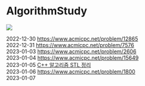 # AlgorithmStudy
<img src="https://img.shields.io/badge/이름-색상코드?style=flat-square&logo=로고명&logoColor=로고색"/>

2022-12-30 https://www.acmicpc.net/problem/12865 \
2022-12-31 https://www.acmicpc.net/problem/7576 \
2023-01-03 https://www.acmicpc.net/problem/2606 \
2023-01-04 https://www.acmicpc.net/problem/15649 \
2023-01-05  <a href="https://github.com/ongsiru/AlgorithmStudy/blob/master/2023-01-05/2023-01-05.cpp">C++ 알고리즘 STL 정리</a> \
2023-01-06 https://www.acmicpc.net/problem/1800 \
2023-01-07
